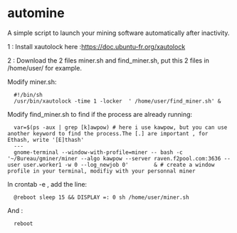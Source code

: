 # automine
A simple script to launch your mining software automatically after inactivity.



1 : Install xautolock here :https://doc.ubuntu-fr.org/xautolock

2 : Download the 2 files miner.sh and find_miner.sh, put this 2 files in /home/user/ for example.

 Modify miner.sh:
 
      #!/bin/sh
      /usr/bin/xautolock -time 1 -locker  ' /home/user/find_miner.sh' &

Modify find_miner.sh to find if the process are already running:

      var=$(ps -aux | grep [k]awpow) # here i use kawpow, but you can use another keyword to find the process.The [.] are important , for Ethash, write '[E]thash'
      ---
      gnome-terminal --window-with-profile=miner -- bash -c '~/Bureau/gminer/miner --algo kawpow --server raven.f2pool.com:3636 --user user.worker1 -w 0 --log_newjob 0'        & # create a window profile in your terminal, modifiy with your personnal miner

In crontab -e  , add the line:

      @reboot sleep 15 && DISPLAY =: 0 sh /home/user/miner.sh
And :

      reboot
